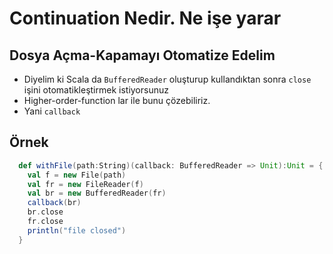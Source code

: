 # Continuation Nedir. Ne işe yarar

##  Dosya Açma-Kapamayı Otomatize Edelim

* Diyelim ki Scala da `BufferedReader` oluşturup kullandıktan sonra `close` işini otomatikleştirmek istiyorsunuz
* Higher-order-function lar ile bunu çözebiliriz. 
* Yani `callback`

## Örnek 

```scala
  def withFile(path:String)(callback: BufferedReader => Unit):Unit = {
    val f = new File(path)
    val fr = new FileReader(f)
    val br = new BufferedReader(fr)
    callback(br)
    br.close
    fr.close
    println("file closed")
  }
```

